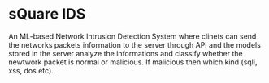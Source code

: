 # sQuare IDS
An ML-based Network Intrusion Detection System where clinets can send the networks packets information to the server through API and the models stored in the server analyze the informations and classify whether the newtwork packet is normal or malicious. If malicious then which kind (sqli, xss, dos etc).  
